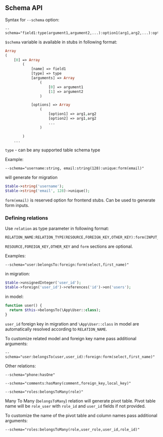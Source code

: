 ## Schema API

Syntax for `--schema` option:
```
--schema="field1:type(argument1,argument2,...):option1(arg1,arg2,...):option2(arg1,arg2,...):..."
```

`$schema` variable is available in stubs in following format:
```php
Array
(
    [0] => Array
        (
            [name] => field1
            [type] => type
            [arguments] => Array
                (
                    [0] => argument1
                    [1] => argument2
                )

            [options] => Array
                (
                    [option1] => arg1,arg2
                    [option2] => arg1,arg2
                    ...
                )

        )
	...
```

`type` - can be any supported table schema type


Example:
```
--schema="username:string, email:string(128):unique:form(email)"
```

will generate for migration
```php
$table->string('username');
$table->string('email', 128)->unique();
```

`form(email)` is reserved option for frontend stubs. Can be used to generate form inputs.


### Defining relations

Use `relation` as type parameter in following format:
```
RELATION_NAME:RELATION_TYPE(RESOURCE,FOREIGN_KEY,OTHER_KEY):form(INPUT_TYPE,EXTRA_ARGS...)
```

`RESOURCE,FOREIGN_KEY,OTHER_KEY` and `form` sections are optional.

Examples:
```
--schema="user:belongsTo:foreign:form(select,first_name)"
```

in migration:
```php
$table->unsignedInteger('user_id');
$table->foreign('user_id')->references('id')->on('users');
```

in model:
```php
function user() {
  return $this->belongsTo(\App\User::class);
}
```
`user_id` foreign key in migration and `\App\User::class` in model are automatically resolved according to `RELATION_NAME`.

To customize related model and foreign key name pass additional arguments:
```
--schema="user:belongsTo(user,user_id):foreign:form(select,first_name)"
```

Other relations:
```
--schema="phone:hasOne"

--schema="comments:hasMany(comment,foreign_key,local_key)"

--schema="roles:belongsToMany(role)"
```

Many To Many (`belongsToMany`) relation will generate pivot table.
Pivot table name will be `role_user` with `role_id` and `user_id` fields if not provided.

To customize the name of the pivot table and column names pass additional arguments:
```
--schema="roles:belongsToMany(role,user_role,user_id,role_id)"
```